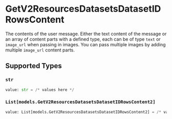 # GetV2ResourcesDatasetsDatasetIDRowsContent

The contents of the user message. Either the text content of the message or an array of content parts with a defined type, each can be of type `text` or `image_url` when passing in images. You can pass multiple images by adding multiple `image_url` content parts. 


## Supported Types

### `str`

```python
value: str = /* values here */
```

### `List[models.GetV2ResourcesDatasetsDatasetIDRowsContent2]`

```python
value: List[models.GetV2ResourcesDatasetsDatasetIDRowsContent2] = /* values here */
```

